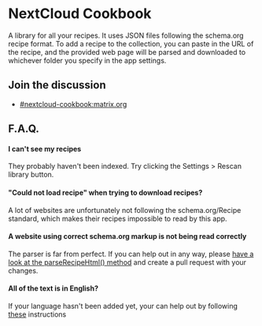 # NextCloud Cookbook

A library for all your recipes. It uses JSON files following the schema.org recipe format. To add a recipe to the collection, you can paste in the URL of the recipe, and the provided web page will be parsed and downloaded to whichever folder you specify in the app settings.

## Join the discussion

* [#nextcloud-cookbook:matrix.org](https://matrix.to/#/#nextcloud-cookbook:matrix.org)

## F.A.Q.

#### I can't see my recipes
They probably haven't been indexed. Try clicking the Settings > Rescan library button.

#### "Could not load recipe" when trying to download recipes?
A lot of websites are unfortunately not following the schema.org/Recipe standard, which makes their recipes impossible to read by this app.

#### A website using correct schema.org markup is not being read correctly
The parser is far from perfect. If you can help out in any way, please [have a look at the parseRecipeHtml() method](https://github.com/mrzapp/nextcloud-cookbook/blob/develop/lib/Service/RecipeService.php) and create a pull request with your changes.

#### All of the text is in English?
If your language hasn't been added yet, your can help out by following [these](https://github.com/mrzapp/nextcloud-cookbook/tree/develop/translationfiles) instructions

